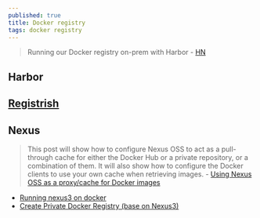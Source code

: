 ```yaml
---
published: true
title: Docker registry
tags: docker registry
---
```

> 	Running our Docker registry on-prem with Harbor - [HN](https://news.ycombinator.com/item?id=45038567)

## Harbor

## [Registrish](https://github.com/jpetazzo/registrish)

## Nexus

> This post will show how to configure Nexus OSS to act as a pull-through cache for either the Docker Hub or a private repository, or a combination of them. It will also show how to configure the Docker clients to use your own cache when retrieving images. - [Using Nexus OSS as a proxy/cache for Docker images](https://mtijhof.wordpress.com/2018/07/23/using-nexus-oss-as-a-proxy-cache-for-docker-images/)

- [Running nexus3 on docker](https://voltwu.github.io/blog/docker/2021/01/21/using-nexus3-as-your-repository-a-simple-guide/)
- [Create Private Docker Registry (base on Nexus3)](https://qiita.com/leechungkyu/items/86cad0396cf95b3b6973)
